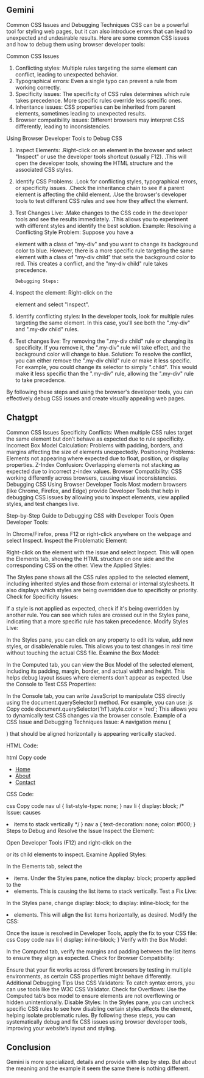 ## Gemini

Common CSS Issues and Debugging Techniques
CSS can be a powerful tool for styling web pages, but it can also introduce errors that can lead to unexpected and undesirable results. Here are some common CSS issues and how to debug them using browser developer tools:

Common CSS Issues
1. Conflicting styles: Multiple rules targeting the same element can conflict, leading to unexpected behavior.
2. Typographical errors: Even a single typo can prevent a rule from working correctly.
3. Specificity issues: The specificity of CSS rules determines which rule takes precedence. More specific rules override less specific ones.
4. Inheritance issues: CSS properties can be inherited from parent elements, sometimes leading to unexpected results.
5. Browser compatibility issues: Different browsers may interpret CSS differently, leading to inconsistencies.

 Using Browser Developer Tools to Debug CSS
1. Inspect Elements:
.Right-click on an element in the browser and select "Inspect" or use the developer tools shortcut (usually F12).
.This will open the developer tools, showing the HTML structure and the associated CSS styles.
2. Identify CSS Problems:
.Look for conflicting styles, typographical errors, or specificity issues.
.Check the inheritance chain to see if a parent element is affecting the child element.
.Use the browser's developer tools to test different CSS rules and see how they affect the element.
3. Test Changes Live:
.Make changes to the CSS code in the developer tools and see the results immediately.
.This allows you to experiment with different styles and identify the best solution.
 Example: Resolving a Conflicting Style
      Problem:
Suppose you have a <div> element with a class of "my-div" and you want to change its background color to blue. However, there is a more specific rule targeting the same element with a class of "my-div child" that sets the background color to red. This creates a conflict, and the "my-div child" rule takes precedence.

       Debugging Steps:
1. Inspect the element: Right-click on the <div> element and select "Inspect".
2. Identify conflicting styles: In the developer tools, look for multiple rules targeting the same element. In this case, you'll see both the ".my-div" and ".my-div child" rules.
3. Test changes live: Try removing the ".my-div child" rule or changing its specificity. If you remove it, the ".my-div" rule will take effect, and the background color will change to blue.
       Solution:
To resolve the conflict, you can either remove the ".my-div child" rule or make it less specific. For example, you could change its selector to simply ".child". This would make it less specific than the ".my-div" rule, allowing the ".my-div" rule to take precedence.

By following these steps and using the browser's developer tools, you can effectively debug CSS issues and create visually appealing web pages.
## Chatgpt

Common CSS Issues
Specificity Conflicts: When multiple CSS rules target the same element but don’t behave as expected due to rule specificity.
Incorrect Box Model Calculation: Problems with padding, borders, and margins affecting the size of elements unexpectedly.
Positioning Problems: Elements not appearing where expected due to float, position, or display properties.
Z-Index Confusion: Overlapping elements not stacking as expected due to incorrect z-index values.
Browser Compatibility: CSS working differently across browsers, causing visual inconsistencies.
Debugging CSS Using Browser Developer Tools
Most modern browsers (like Chrome, Firefox, and Edge) provide Developer Tools that help in debugging CSS issues by allowing you to inspect elements, view applied styles, and test changes live.

Step-by-Step Guide to Debugging CSS with Developer Tools
Open Developer Tools:

In Chrome/Firefox, press F12 or right-click anywhere on the webpage and select Inspect.
Inspect the Problematic Element:

Right-click on the element with the issue and select Inspect. This will open the Elements tab, showing the HTML structure on one side and the corresponding CSS on the other.
View the Applied Styles:

The Styles pane shows all the CSS rules applied to the selected element, including inherited styles and those from external or internal stylesheets. It also displays which styles are being overridden due to specificity or priority.
Check for Specificity Issues:

If a style is not applied as expected, check if it's being overridden by another rule. You can see which rules are crossed out in the Styles pane, indicating that a more specific rule has taken precedence.
Modify Styles Live:

In the Styles pane, you can click on any property to edit its value, add new styles, or disable/enable rules. This allows you to test changes in real time without touching the actual CSS file.
Examine the Box Model:

In the Computed tab, you can view the Box Model of the selected element, including its padding, margin, border, and actual width and height. This helps debug layout issues where elements don't appear as expected.
Use the Console to Test CSS Properties:

In the Console tab, you can write JavaScript to manipulate CSS directly using the document.querySelector() method. For example, you can use:
js
Copy code
document.querySelector('h1').style.color = 'red';
This allows you to dynamically test CSS changes via the browser console.
Example of a CSS Issue and Debugging Techniques
Issue: A navigation menu (<nav>) that should be aligned horizontally is appearing vertically stacked.

HTML Code:

html
Copy code
<nav>
    <ul>
        <li><a href="#">Home</a></li>
        <li><a href="#">About</a></li>
        <li><a href="#">Contact</a></li>
    </ul>
</nav>
CSS Code:

css
Copy code
nav ul {
    list-style-type: none;
}
nav li {
    display: block; /* Issue: causes <li> items to stack vertically */
}
nav a {
    text-decoration: none;
    color: #000;
}
Steps to Debug and Resolve the Issue
Inspect the Element:

Open Developer Tools (F12) and right-click on the <nav> or its child elements to inspect.
Examine Applied Styles:

In the Elements tab, select the <li> items. Under the Styles pane, notice the display: block; property applied to the <li> elements. This is causing the list items to stack vertically.
Test a Fix Live:

In the Styles pane, change display: block; to display: inline-block; for the <li> elements. This will align the list items horizontally, as desired.
Modify the CSS:

Once the issue is resolved in Developer Tools, apply the fix to your CSS file:
css
Copy code
nav li {
    display: inline-block;
}
Verify with the Box Model:

In the Computed tab, verify the margins and padding between the list items to ensure they align as expected.
Check for Browser Compatibility:

Ensure that your fix works across different browsers by testing in multiple environments, as certain CSS properties might behave differently.
Additional Debugging Tips
Use CSS Validators: To catch syntax errors, you can use tools like the W3C CSS Validator.
Check for Overflows: Use the Computed tab’s box model to ensure elements are not overflowing or hidden unintentionally.
Disable Styles: In the Styles pane, you can uncheck specific CSS rules to see how disabling certain styles affects the element, helping isolate problematic rules.
By following these steps, you can systematically debug and fix CSS issues using browser developer tools, improving your website’s layout and styling.


## Conclusion 

Gemini is more specialized, details and provide with step by step. But about the meaning and the example it seem the same there is nothing different.








